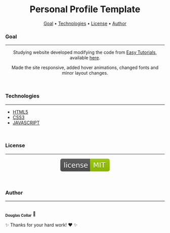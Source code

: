 <h1 align="center">Personal Profile Template</h1>

<p align="center">
 <a href="#goal">Goal</a> •
 <a href="#technologies">Technologies</a> •
 <a href="#license">License</a> •
 <a href="#author">Author</a>
</p>

### Goal
---

<p align="center">Studying website developed modifying the code from <a href="https://www.youtube.com/channel/UCkjoHfkLEy7ZT4bA2myJ8xA">Easy Tutorials</a>,
 available <a href="https://www.youtube.com/watch?v=qXXknB5bePU">here</a>.</p>
 <p align="center">Made the site responsive, added hover animations, changed fonts and minor layout changes.</p>
 <br/>

### Technologies
---

- [HTML5](https://www.w3.org/standards/webdesign/htmlcss)
- [CSS3](https://www.w3.org/standards/webdesign/htmlcss)
- [JAVASCRIPT](https://www.javascript.com/)
<br/>

### License
---

<p align="center"><img src="image/license-MIT-green.svg"></p>
<br/>

### Author
---

<a>
 <img style="border-radius: 50%;" src="https://media-exp1.licdn.com/dms/image/C5603AQEuSn8m-C_39g/profile-displayphoto-shrink_200_200/0/1517542585714?e=1653523200&v=beta&t=yO2Q6M3ccsUUwSO2-q9yH0iqM5no_fQjDPkTA2zFSSY" width="100px;" alt=""/>
 <br />
 <sub><b>Douglas Collar</b></sub></a> <a>🚀</a>


 ✨ Thanks for your hard work! ❤️ ✨
